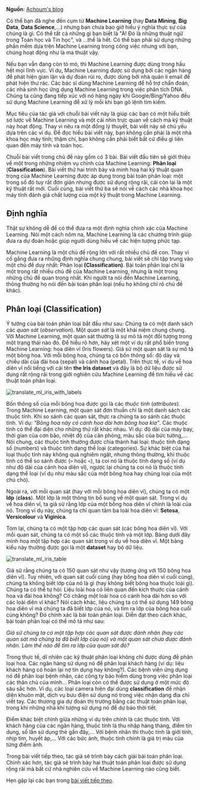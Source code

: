 
**Nguồn**: [Achoum's blog](http://blog.mathieu.guillame-bert.com/2015/07/12/introduction-to-machine-learning/)

Có thể bạn đã nghe đến cụm từ **Machine Learning** (hay **Data Mining**, **Big Data**, **Data Science**,...) nhưng bạn chưa bao giờ hiểu ý nghĩa thực sự của chúng là gì. Có thể tất cả những gì bạn biết là "À! Đó là những thuật ngữ trong Toán học và Tin học", và ...thế là hết. Có thể bạn phải sử dụng những phần mềm dựa trên Machine Learning trong công việc nhưng với bạn, chúng hoạt động như là ma thuật vậy.

Nếu bạn vẫn đang còn tò mò, thì Machine Learning được dùng trong hầu hết mọi lĩnh vực. Ví dụ, Machine Learning được sử dụng bởi các ngân hàng để phát hiện gian lận và dự đoán rủi ro, được dùng bởi nhà quản lí email để phát hiện thư rác. Các bác sĩ dùng Machine Learning để hỗ trợ chẩn đoán, các nhà sinh học ứng dụng Machine Learning trong việc phân tích DNA. Chúng ta cũng đang tiếp xúc với nó hàng ngày khi Google/Bing/Yahoo đều sử dụng Machine Learning để xử lý mỗi khi bạn gõ lệnh tìm kiếm.

Mục tiêu của tác giả với chuỗi bài viết này là giúp các bạn có một hiểu biết sơ lược về Machine Learning và một cái nhìn trực quan về cách mà kỹ thuật này hoạt động. Thay vì nêu ra một đống lý thuyết, bài viết này sẽ chủ yếu dựa trên các ví dụ. Để đọc hiểu bài viết này, bạn không cần phải là một nhà khoa học máy tính; thậm chí, bạn không cần phải biết bất cứ điều gì liên quan đến máy tính và toán học.

Chuỗi bài viết trong chủ đề này gồm có 3 bài. Bài viết đầu tiên sẽ giới thiệu về một trong những nhiệm vụ chính của Machine Learning: **Phân loại** (**Classification**). Bài viết thứ hai trình bày và minh hoạ hai kỹ thuật quan trọng của Machine Learning được áp dụng trong bài toán phân loại: một trong số đó tuy rất đơn giản nhưng được sử dụng rộng rãi, cái còn lại là một kỹ thuật rất mới. Cuối cùng, bài viết thứ ba sẽ nói về cách các nhà khoa học máy tính đánh giá chất lượng của một kỹ thuật trong Machine Learning.

## Định nghĩa

Thật sự không dễ để có thể đưa ra một định nghĩa chính xác của Machine Learning. Nói một cách nôm na, Machine Learning là các chương trình giúp đưa ra dự đoán hoặc giúp người dùng hiểu về các hiện tượng phức tạp.

Machine Learning là một chủ đề rộng lớn với rất nhiều chủ đề con. Thay vì cố gắng đưa ra những định nghĩa chung chung, bài viết sẽ chỉ tập trung vào một chủ đề duy nhất: Phân loại **(Classification)**. Bài toán phân loại chỉ là một trong rất nhiều chủ đề của Machine Learning, nhưng là một trong những chủ đề quan trọng nhất. Khi người ta nói đến Machine Learning, thông thường họ nói đến bài toán phân loại (nếu họ không chỉ rõ chủ đề khác).

## Phân loại (Classification)

Ý tưởng của bài toán phân loại bắt đầu như sau: Chúng ta có một danh sách các *quan sát* (*observation*). Một *quan sát* là một khái niệm chung chung. Với Machine Learning, một quan sát thường là sự mô tả một đối tượng trong một trạng thái nào đó. Để hiểu rõ hơn, hãy xét một ví dụ rất phổ biến trong Machine Learning: hoa diên vĩ (Iris flowers). Giả sử một quan sát là sự mô tả một bông hoa. Với mỗi bông hoa, chúng ta có bốn thông số: độ dày và chiều dài của đài hoa (sepal) và cánh hoa (petal). Trên thực tế, ví dụ về hoa diên vĩ nổi tiếng với cái tên **the Iris dataset** và đây là bộ dữ liệu được sử dụng rất rộng rãi trong giới nghiên cứu Machine Learning để tìm hiểu về các thuật toán phân loại.

![translate_ml_iris_with_labels](http://blog.mathieu.guillame-bert.com/wp-content/uploads/2015/07/iris_with_labels.jpg)

Bốn thông số của mỗi bông hoa được gọi là các *thuộc tính* (*attributes*). Trong Machine Learning, một quan sát đơn thuần chỉ là một danh sách các thuộc tính. Khi so sánh các quan sát, thực ra chúng ta so sánh các thuộc tính. Ví dụ: *"Bông hoa này có cánh hoa dài hơn bông hoa kia"*. Các thuộc tính có thể đại diện cho những thứ rất khác nhau. Ví dụ: độ dài của máy bay, thời gian của cơn bão, nhiệt độ của căn phòng, màu sắc của bức tường,... Nói chung, các thuộc tính thường được chia thành hai loại: thuộc tính dạng số (numbers) và thuộc tính dạng thể loại (categories). Sự khác biệt của hai loại thuộc tính này không quá nghiêm ngặt, nhưng thông thường, khi thuộc tính có thể so sánh được (`>` hoặc `<`), ta coi nó là thuộc tính dạng số (ví dụ như độ dài của cánh hoa diên vĩ), ngược lại chúng ta coi nó là thuộc tính dạng thể loại (ví dụ như màu sắc của một bông hoa hay chủng loại của một chú chó). 

Ngoài ra, với mỗi quan sát (hay với mỗi bông hoa diên vĩ), chúng ta có một **lớp** (**class**). Một lớp là một thông tin bổ sung về một quan sát. Trong ví dụ về hoa diên vĩ, ta giả sử rằng lớp của một bông hoa diên vĩ chính là loài của nó. Trong ví dụ này, chúng ta chỉ quan tâm ba loài hoa diên vĩ: **Setosa**, **Versicolour** và **Viginica**.

Tóm lại, chúng ta có một tập hợp các quan sát (các bông hoa diên vĩ). Với mỗi quan sát, chúng ta có một số các thuộc tính và một lớp. Bảng dưới đây minh hoạ một tập hợp các quan sát trong ví dụ về hoa diên vĩ. Một bảng kiểu này thường được gọi là một **dataset** hay bộ dữ liệu.

![translate_ml_iris_table](http://blog.mathieu.guillame-bert.com/wp-content/uploads/2015/07/table.png)

Giả sử rằng chúng ta có 150 quan sát như vậy (tương ứng với 150 bông hoa diên vĩ). Tuy nhiên, với quan sát cuối cùng (hay bông hoa diên vĩ cuối cùng), chúng ta không biết lớp của nó là gì (hay không biết bông hoa thuộc loài gì). Chúng ta có thể tự hỏi: Liệu loài hoa có liên quan đến kích thước của cánh hoa và đài hoa không? Có chăng một loài hoa có cánh hoa dài hơn so với các loài diên vĩ khác? Nói cách khác, liệu chúng ta có thể sử dụng 149 bông hoa diên vĩ mà chúng ta đã biết lớp của nó, và tìm ra lớp của bông hoa cuối cùng không? Đó chính xác là bài toán phân loại. Diễn đạt theo cách khác, bài toán phân loại có thể mô tả như sau:

*Giả sử chúng ta có một tập hợp các quan sát được đánh nhãn (hay các quan sát mà chúng ta đã biết lớp của nó) và một quan sát chưa được đánh nhãn. Làm thế nào để tìm ra lớp của quan sát đó?*

Trong thực tế, dĩ nhiên các kỹ thuật phân loại không chỉ được dùng để phân loại hoa. Các ngân hàng sử dụng nó để phân loại khách hàng (ví dụ: liệu khách hàng có hoàn lại nợ tín dụng hay không?). Các bệnh viện ứng dụng nó để phân loại bệnh nhân, các công ty bảo hiểm dùng trong việc phân loại các thân chủ của mình... Phân loại còn có thể được sử dụng ở một mức độ sâu sắc hơn. Ví dụ, các loại camera hiện đại dùng **classification** để nhận diện khuôn mặt, dịch vụ bưu điện sử dụng nó trong việc nhận dạng địa chỉ viết tay. Các thương gia dự đoán thị trường bằng các thuật toán phân loại, trong khi những nhà khí tượng sử dụng nó để dự báo thời tiết.

Điểm khác biệt chính giữa những ví dụ trên chính là các thuộc tính. Với khách hàng của các ngân hàng, thuộc tính là thu nhập hàng tháng, điểm tín dụng, số lần sử dụng thẻ gần đây,... Với bệnh nhân thì thuộc tính là giới tính, nhịp tim, huyết áp,... Với các bức ảnh, thuộc tính chính là giá trị màu của từng điểm ảnh.

Trong bài viết tiếp theo, tác giả sẽ trình bày cách giải bài toán phân loại. Chính xác hơn, tác giả sẽ trình bày hai thuật toán phân loại được sử dụng rộng rãi mà bất cứ nhà nghiên cứu về Machine Learning nào cũng biết.

Hẹn gặp lại các bạn trong [bài viết tiếp theo](translate/ml/Machine-Learning-Classification-phan-2).